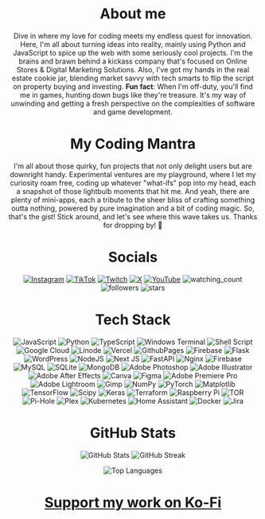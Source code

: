 
<div align="center">
  
# About me

Dive in where my love for coding meets my endless quest for innovation. 
Here, I'm all about turning ideas into reality, mainly using Python and JavaScript to spice up the web with some seriously cool projects.
I'm the brains and brawn behind a kickass company that's focused on Online Stores & Digital Marketing Solutions.
Also, I've got my hands in the real estate cookie jar, blending market savvy with tech smarts to flip the script on property buying and investing.
**Fun fact**: When I'm off-duty, you'll find me in games, hunting down bugs like they're treasure. It's my way of unwinding and getting a fresh perspective on the complexities of software and game development.

</div>

<div align="center">

# My Coding Mantra

I'm all about those quirky, fun projects that not only delight users but are downright handy.
Experimental ventures are my playground, where I let my curiosity roam free, coding up whatever "what-ifs" pop into my head, each a snapshot of those lightbulb moments that hit me.
And yeah, there are plenty of mini-apps, each a tribute to the sheer bliss of crafting something outta nothing, powered by pure imagination and a bit of coding magic.
So, that's the gist! Stick around, and let's see where this wave takes us. Thanks for dropping by! 🌊

</div>

<div align="center">

# Socials

[![Instagram](https://img.shields.io/badge/Instagram-%23E4405F.svg?logo=Instagram&logoColor=white)](https://instagram.com/that_sinewave) [![TikTok](https://img.shields.io/badge/TikTok-%23000000.svg?logo=TikTok&logoColor=white)](https://tiktok.com/@sinewave_) [![Twitch](https://img.shields.io/badge/Twitch-%239146FF.svg?logo=Twitch&logoColor=white)](https://twitch.tv/thatsinewave_) [![X](https://img.shields.io/badge/X-black.svg?logo=X&logoColor=white)](https://x.com/ThatSINEWAVE) [![YouTube](https://img.shields.io/badge/YouTube-%23FF0000.svg?logo=YouTube&logoColor=white)](https://youtube.com/@UCFzHd867bx9rxlg6wHJKivA) 
<img src="https://komarev.com/ghpvc/?username=ThatSINEWAVE&color=red" alt="watching_count" />
<img alt="followers" src="https://img.shields.io/github/followers/ThatSINEWAVE?label=Followers&style=social">
<img src="https://img.shields.io/github/stars/ThatSINEWAVE?label=Stars" alt="stars">
</div>

<div align="center">

# Tech Stack

![JavaScript](https://img.shields.io/badge/javascript-%23323330.svg?style=for-the-badge&logo=javascript&logoColor=%23F7DF1E) ![Python](https://img.shields.io/badge/python-3670A0?style=for-the-badge&logo=python&logoColor=ffdd54) ![TypeScript](https://img.shields.io/badge/typescript-%23007ACC.svg?style=for-the-badge&logo=typescript&logoColor=white) ![Windows Terminal](https://img.shields.io/badge/Windows%20Terminal-%234D4D4D.svg?style=for-the-badge&logo=windows-terminal&logoColor=white) ![Shell Script](https://img.shields.io/badge/shell_script-%23121011.svg?style=for-the-badge&logo=gnu-bash&logoColor=white) ![Google Cloud](https://img.shields.io/badge/GoogleCloud-%234285F4.svg?style=for-the-badge&logo=google-cloud&logoColor=white) ![Linode](https://img.shields.io/badge/linode-00A95C?style=for-the-badge&logo=linode&logoColor=white) ![Vercel](https://img.shields.io/badge/vercel-%23000000.svg?style=for-the-badge&logo=vercel&logoColor=white) ![GithubPages](https://img.shields.io/badge/github%20pages-121013?style=for-the-badge&logo=github&logoColor=white) ![Firebase](https://img.shields.io/badge/firebase-%23039BE5.svg?style=for-the-badge&logo=firebase) ![Flask](https://img.shields.io/badge/flask-%23000.svg?style=for-the-badge&logo=flask&logoColor=white) ![WordPress](https://img.shields.io/badge/WordPress-%23117AC9.svg?style=for-the-badge&logo=WordPress&logoColor=white) ![NodeJS](https://img.shields.io/badge/node.js-6DA55F?style=for-the-badge&logo=node.js&logoColor=white) ![Next JS](https://img.shields.io/badge/Next-black?style=for-the-badge&logo=next.js&logoColor=white) ![FastAPI](https://img.shields.io/badge/FastAPI-005571?style=for-the-badge&logo=fastapi) ![Nginx](https://img.shields.io/badge/nginx-%23009639.svg?style=for-the-badge&logo=nginx&logoColor=white) ![Firebase](https://img.shields.io/badge/Firebase-039BE5?style=for-the-badge&logo=Firebase&logoColor=white) ![MySQL](https://img.shields.io/badge/mysql-%2300000f.svg?style=for-the-badge&logo=mysql&logoColor=white) ![SQLite](https://img.shields.io/badge/sqlite-%2307405e.svg?style=for-the-badge&logo=sqlite&logoColor=white) ![MongoDB](https://img.shields.io/badge/MongoDB-%234ea94b.svg?style=for-the-badge&logo=mongodb&logoColor=white) ![Adobe Photoshop](https://img.shields.io/badge/adobe%20photoshop-%2331A8FF.svg?style=for-the-badge&logo=adobe%20photoshop&logoColor=white) ![Adobe Illustrator](https://img.shields.io/badge/adobe%20illustrator-%23FF9A00.svg?style=for-the-badge&logo=adobe%20illustrator&logoColor=white) ![Adobe After Effects](https://img.shields.io/badge/Adobe%20After%20Effects-9999FF.svg?style=for-the-badge&logo=Adobe%20After%20Effects&logoColor=white) ![Canva](https://img.shields.io/badge/Canva-%2300C4CC.svg?style=for-the-badge&logo=Canva&logoColor=white) ![Figma](https://img.shields.io/badge/figma-%23F24E1E.svg?style=for-the-badge&logo=figma&logoColor=white) ![Adobe Premiere Pro](https://img.shields.io/badge/Adobe%20Premiere%20Pro-9999FF.svg?style=for-the-badge&logo=Adobe%20Premiere%20Pro&logoColor=white) ![Adobe Lightroom](https://img.shields.io/badge/Adobe%20Lightroom-31A8FF.svg?style=for-the-badge&logo=Adobe%20Lightroom&logoColor=white) ![Gimp](https://img.shields.io/badge/Gimp-657D8B?style=for-the-badge&logo=gimp&logoColor=FFFFFF) ![NumPy](https://img.shields.io/badge/numpy-%23013243.svg?style=for-the-badge&logo=numpy&logoColor=white) ![PyTorch](https://img.shields.io/badge/PyTorch-%23EE4C2C.svg?style=for-the-badge&logo=PyTorch&logoColor=white) ![Matplotlib](https://img.shields.io/badge/Matplotlib-%23ffffff.svg?style=for-the-badge&logo=Matplotlib&logoColor=black) ![TensorFlow](https://img.shields.io/badge/TensorFlow-%23FF6F00.svg?style=for-the-badge&logo=TensorFlow&logoColor=white) ![Scipy](https://img.shields.io/badge/SciPy-%230C55A5.svg?style=for-the-badge&logo=scipy&logoColor=%white) ![Keras](https://img.shields.io/badge/Keras-%23D00000.svg?style=for-the-badge&logo=Keras&logoColor=white) ![Terraform](https://img.shields.io/badge/terraform-%235835CC.svg?style=for-the-badge&logo=terraform&logoColor=white) ![Raspberry Pi](https://img.shields.io/badge/-RaspberryPi-C51A4A?style=for-the-badge&logo=Raspberry-Pi) ![TOR](https://img.shields.io/badge/tor-%237E4798.svg?style=for-the-badge&logo=tor-project&logoColor=white) ![Pi-Hole](https://img.shields.io/badge/pihole-%2396060C.svg?style=for-the-badge&logo=pi-hole&logoColor=white) ![Plex](https://img.shields.io/badge/plex-%23E5A00D.svg?style=for-the-badge&logo=plex&logoColor=white) ![Kubernetes](https://img.shields.io/badge/kubernetes-%23326ce5.svg?style=for-the-badge&logo=kubernetes&logoColor=white) ![Home Assistant](https://img.shields.io/badge/home%20assistant-%2341BDF5.svg?style=for-the-badge&logo=home-assistant&logoColor=white) ![Docker](https://img.shields.io/badge/docker-%230db7ed.svg?style=for-the-badge&logo=docker&logoColor=white) ![Jira](https://img.shields.io/badge/jira-%230A0FFF.svg?style=for-the-badge&logo=jira&logoColor=white)

<div align="center">

# GitHub Stats

<p align="center">
  <img src="https://github-readme-stats.vercel.app/api?username=ThatSINEWAVE&theme=dark&hide_border=false&include_all_commits=true&count_private=true" alt="GitHub Stats" />
  <img src="https://github-readme-streak-stats.herokuapp.com/?user=ThatSINEWAVE&theme=dark&hide_border=false" alt="GitHub Streak" />
<p align="center">
  <img src="https://github-readme-stats.vercel.app/api/top-langs/?username=ThatSINEWAVE&theme=dark&hide_border=false&include_all_commits=true&count_private=true&layout=compact" alt="Top Languages" />
</p>

# [Support my work on Ko-Fi](https://ko-fi.com/thatsinewave)

</div>
